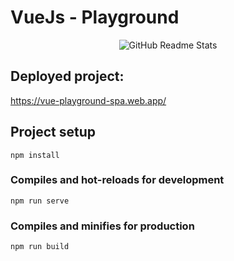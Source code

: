 # VueJs - Playground

<p align="center">
 <img src="https://i.ibb.co/VNQt9VL/Screenshot-2020-10-10-at-22-51-23.png" align="center" alt="GitHub Readme Stats" />
</p>

## Deployed project:

https://vue-playground-spa.web.app/

## Project setup
```
npm install
```

### Compiles and hot-reloads for development
```
npm run serve
```

### Compiles and minifies for production
```
npm run build
```
 
